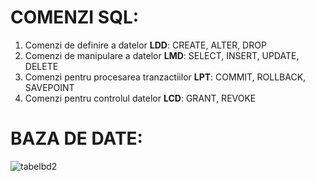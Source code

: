 # COMENZI SQL:  
1. Comenzi de definire a datelor **LDD**: CREATE, ALTER, DROP  
2. Comenzi de manipulare a datelor **LMD**: SELECT, INSERT, UPDATE, DELETE
3. Comenzi pentru procesarea tranzactiilor **LPT**: COMMIT, ROLLBACK, SAVEPOINT
4. Comenzi pentru controlul datelor **LCD**: GRANT, REVOKE   

# BAZA DE DATE:  
![tabelbd2](https://user-images.githubusercontent.com/21260765/140062582-0be027e8-2850-4958-bcad-c5f515b41b99.png)  
